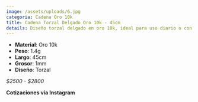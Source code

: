 ```yaml
---
image: /assets/uploads/6.jpg
categoria: Cadena Oro 10k
title: Cadena Torzal Delgado Oro 10k - 45cm
details: Diseño torzal delgado en oro 10k, ideal para uso diario o con dije
---
```

* **Material**: Oro 10k
* **Peso**: 1.4g
* **Largo**: 45cm
* **G﻿rosor**: 1mm
* **Diseño**: Torzal

*$﻿2500 - $2800*

**Cotizaciones vía Instagram**